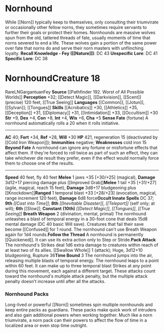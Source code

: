 ﻿---
ac: '40'
alignment: LN
all_resistance: null
burrow_speed: null
charisma: '+5'
climb_speed: null
constitution: '+8'
creature_ability:
- Beyond Fate
- Breath Weapon
- Follow the Thread
- Pack Attack
- Sense Fate
- Time Bound
creature_family: null
description: 'While [[DATABASE/monster/Norn|norns]] typically keep to themselves,
  only consulting their triumvirate or occasionally other fellow norns, they sometimes
  require servants to further their goals or protect their homes. Nornhounds are massive
  wolves spun from the old, tattered threads of fate, usually moments of time that
  norns severed to end a life. These wolves gain a portion of the same power over
  fate that norns do and serve their norn masters with unflinching loyalty.<br/><br/><b><u>Recall
  Knowledge - Fey</u> ( [[DATABASE/skill/Nature|Nature]] )</b>: DC 43<br/><b><u>Unspecific
  Lore</u></b>: DC 41<br/><b><u>Specific Lore</u></b>: DC 38'
dexterity: '+4'
element: null
fly_speed: '40'
fortitude: '+34'
hardness: null
hp: '421'
id: '2582'
immunity:
- '[[DATABASE/trait/Negative|negative]]'
intelligence: '+4'
land_speed: '40'
language:
- '[[DATABASE/language/Common|Common]]'
- '[[DATABASE/language/Jotun|Jotun]]'
- '[[DATABASE/language/Sylvan|Sylvan]] ; [[DATABASE/spell/Tongues|tongues]]'
level: '18'
max_speed: '40'
name: Nornhound
perception: '+32'
rarity: Rare
reflex: '+28'
resistance: null
rus_type_level: null
school: null
sense:
- '[[DATABASE/spell/Detect Magic|detect magic]]'
- '[[DATABASE/monsterability/Darkvision|greater darkvision]]'
- '[[DATABASE/monsterability/Scent|scent]] (precise) 120 feet'
- '[[DATABASE/spell/True Seeing|true seeing]]'
size: Gargantuan
skill:
- '[[DATABASE/skill/Acrobatics|Acrobatics]] +30'
- '[[DATABASE/skill/Athletics|Athletics]] +35'
- '[[DATABASE/skill/Deception|Deception]] +31'
- '[[DATABASE/skill/Diplomacy|Diplomacy]] +31'
- '[[DATABASE/skill/Intimidation|Intimidation]] +33'
- '[[DATABASE/skill/Occultism|Occultism]] +30'
source: '[[DATABASE/source/Pathfinder 192. Worst of All Possible Worlds|Pathfinder
  #192: Worst of All Possible Worlds]]'
speed:
- 40 feet
- fly 40 feet
spell:
- '[[DATABASE/spell/Cast into Time|Cast into Time]]'
- '[[DATABASE/spell/Detect Magic|Detect Magic]]'
- '[[DATABASE/spell/Inevitable Disaster|Inevitable Disaster]]'
- '[[DATABASE/spell/Slow|Slow]]'
- '[[DATABASE/spell/Teleport|Teleport]]'
- '[[DATABASE/spell/Tongues|Tongues]]'
- '[[DATABASE/spell/True Seeing|True Seeing]]'
strength: '+9'
strength_req: '9'
strongest_save:
- Fortitude
swim_speed: null
trait:
- '[[DATABASE/trait/Fey|Fey]]'
- '[[DATABASE/trait/Rare|Rare]]'
type: Creature
vision: Greater darkvision
weakest_save:
- Reflex
weakness:
- cold iron 15
will: '+30'
wisdom: '+6'

---
# Nornhound

While [[Norn]] typically keep to themselves, only consulting their triumvirate or occasionally other fellow norns, they sometimes require servants to further their goals or protect their homes. Nornhounds are massive wolves spun from the old, tattered threads of fate, usually moments of time that norns severed to end a life. These wolves gain a portion of the same power over fate that norns do and serve their norn masters with unflinching loyalty.
**Recall Knowledge - Fey ([[Nature]])**: DC 43
**Unspecific Lore**: DC 41
**Specific Lore**: DC 38

# Nornhound<span class="item-type">Creature 18</span>

<span class="trait-rare item-trait">Rare</span><span class="trait-alignment item-trait">LN</span><span class="trait-size item-trait">Gargantuan</span><span class="item-trait">Fey</span>
**Source** [[Pathfinder 192. Worst of All Possible Worlds]]
**Perception** +32; [[Detect Magic]], [[Darkvision]], [[Scent]] (precise) 120 feet, [[True Seeing]]
**Languages** [[Common]], [[Jotun]], [[Sylvan]]; [[Tongues]]
**Skills** [[Acrobatics]] +30, [[Athletics]] +35, [[Deception]] +31, [[Diplomacy]] +31, [[Intimidation]] +33, [[Occultism]] +30
**Str** +9, **Dex** +4, **Con** +8, **Int** +4, **Wis** +6, **Cha** +5
**Sense Fate** (fortune) A nornhound automatically rolls a 20 when it rolls initiative.

---
**AC** 40; **Fort** +34, **Ref** +28, **Will** +30
**HP** 421, regeneration 15 (deactivated by [[Cold Iron Weapon]]); **Immunities** negative; **Weaknesses** cold iron 15
<span class="in-box-ability">**Beyond Fate** A nornhound can ignore any fortune or misfortune effects that affect them. If they're forced to roll twice as part of such an effect, they can take whichever die result they prefer, even if the effect would normally force them to choose one of the results.</span>

---
**Speed** 40 feet, fly 40 feet
<span class="in-box-ability">**Melee** <span class="action-icon">1</span> jaws +35 [+30/+25] (magical), **Damage** 3d12+17 piercing damage plus [[Improved Grab]]</span><span class="in-box-ability">**Melee** <span class="action-icon">1</span> tail +35 [+31/+27] (agile, magical, reach 15 feet), **Damage** 3d8+17 bludgeoning plus [[Knockdown]]</span><span class="in-box-ability">**Ranged** <span class="action-icon">1</span> temporal blast +33 [+28/+23] (evocation, magical, range increment 120 feet), **Damage** 6d8 force</span>**Occult Innate Spells** DC 37; **9th** _[[Cast into Time]]_; **8th** _[[Inevitable Disaster]]_, _[[Teleport]]_ (self only; at will); **6th** _[[Slow]]_; **Constant** **(10th)** _[[Detect Magic]]_, _[[Tongues]]_, _[[True Seeing]]_
<span class="in-box-ability">**Breath Weapon** <span class="action-icon">2</span> (divination, mental, primal) The nornhound unleashes a blast of temporal energy in a 30-foot cone that deals 15d8 mental damage (DC 40 basic Will save). Creatures that fail their save become [[Confused]] for 1 round. The nornhound can't use Breath Weapon again for 1d4 rounds.</span><span class="in-box-ability">**Follow the Thread** A nornhound is permanently [[Quickened]]. It can use its extra action only to Step or Stride.</span><span class="in-box-ability">**Pack Attack** The nornhound's Strikes deal 1d6 extra damage to creatures within reach of at least two of its allies. [[Swallow Whole]] <span class="action-icon">1</span> (attack); Huge, 3d12+10 bludgeoning, Rupture 36</span><span class="in-box-ability">**Time Bound** <span class="action-icon">3</span> The nornhound jumps into the air, releasing multiple blasts of temporal energy. The nornhound leaps to a point within 60 feet. It can make up to three temporal blast Strikes at any point during this movement, each against a different target. These attacks count toward the nornhound's multiple attack penalty, but the multiple attack penalty doesn't increase until after all the attacks.</span>

###  Nornhound Packs

Long-lived or powerful [[Norn]] sometimes spin multiple nornhounds and keep entire packs as guardians. These packs make quick work of intruders and also gain additional powers when working together. Much like a norn triumvirate, a norn pack can their powers to affect the flow of time in a localized area or even stop time outright.